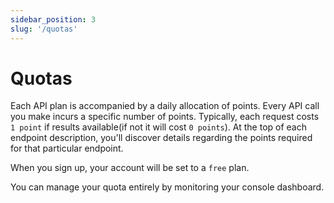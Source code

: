 ```yaml
---
sidebar_position: 3
slug: '/quotas'
---
```


# Quotas

Each API plan is accompanied by a daily allocation of points. Every API call you make incurs a specific number of points. Typically, each request costs `1 point` if results available(if not it will cost `0 points`). At the top of each endpoint description, you'll discover details regarding the points required for that particular endpoint.

When you sign up, your account will be set to a `free` plan.

You can manage your quota entirely by monitoring your console dashboard.
